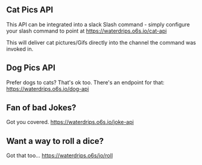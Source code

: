 

## Cat Pics API
This API can be integrated into a slack Slash command - simply configure your slash command to point at https://waterdrips.o6s.io/cat-api

This will deliver cat pictures/Gifs directly into the channel the command was invoked in.

## Dog Pics API
Prefer dogs to cats? That's ok too. There's an endpoint for that: https://waterdrips.o6s.io/dog-api

## Fan of bad Jokes?
Got you covered. https://waterdrips.o6s.io/joke-api

## Want a way to roll a dice?
Got that too... https://waterdrips.o6s/io/roll




